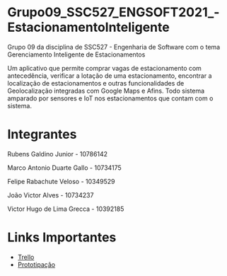 # Grupo09_SSC527_ENGSOFT2021_-EstacionamentoInteligente
Grupo 09 da disciplina de SSC527 - Engenharia de Software com o tema Gerenciamento Inteligente de Estacionamentos

Um aplicativo que permite comprar vagas de estacionamento com antecedência, verificar a lotação de uma estacionamento, encontrar a localização de estacionamentos e outras funcionalidades de Geolocalização integradas com Google Maps e Afins. Todo sistema amparado por sensores e IoT nos estacionamentos que contam com o sistema.


# Integrantes
Rubens Galdino Junior - 10786142

Marco Antonio Duarte Gallo - 10734175

Felipe Rabachute Veloso - 10349529

João Victor Alves - 10734237

Victor Hugo de Lima Grecca - 10392185

# Links Importantes
* [Trello](https://trello.com/b/P9zmuCZg/grupo09ssc527engsoft2021gerenciamentodeestacionamentosinteligentes)
* [Prototipação](https://xd.adobe.com/view/079ec6f4-2a1a-40a7-9b2f-750b0d7c9e20-52cd/)
